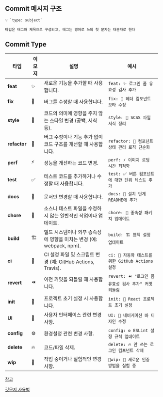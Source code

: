 ## Commit 메시지 구조

```
💡 `type: subject`

타입은 태그와 제목으로 구성되고, 태그는 영어로 쓰되 첫 문자는 대문자로 한다
```

## Commit Type

| 타입       | 이모지  | 설명                                                                 | 예시                                              |
| ---------- | ------- | -------------------------------------------------------------------- | ------------------------------------------------- |
| **feat**   | ✨      | 새로운 기능을 추가할 때 사용합니다.                                    | `feat: ✨ 로그인 폼 유효성 검사 추가`             |
| **fix**    | 🐛      | 버그를 수정할 때 사용합니다.                                          | `fix: 🐛 헤더 컴포넌트 오타 수정`                 |
| **style**  | 💄      | 코드의 의미에 영향을 주지 않는 스타일 변경 (공백, 서식 등).            | `style: 💄 SCSS 파일 서식 정리`                   |
| **refactor**| 🔨     | 버그 수정이나 기능 추가 없이 코드 구조를 개선할 때 사용합니다.          | `refactor: 🔨 컴포넌트 상태 관리 로직 단순화`     |
| **perf**   | ⚡️     | 성능을 개선하는 코드 변경.                                            | `perf: ⚡️ 이미지 로딩 시간 최적화`                |
| **test**   | ✅      | 테스트 코드를 추가하거나 수정할 때 사용합니다.                         | `test: ✅ 버튼 컴포넌트에 대한 단위 테스트 추가`  |
| **docs**   | 📝      | 문서만 변경할 때 사용합니다.                                          | `docs: 📝 설치 단계 README에 추가`                |
| **chore**  | 🔧      | 소스나 테스트 파일을 수정하지 않는 일반적인 작업이나 업데이트.        | `chore: 🔧 종속성 패키지 업데이트`                |
| **build**  | 🏗️      | 빌드 시스템이나 외부 종속성에 영향을 미치는 변경 (예: webpack, npm).   | `build: 🏗️ 웹팩 설정 업데이트`                   |
| **ci**     | 👷      | CI 설정 파일 및 스크립트 변경 (예: GitHub Actions, Travis).            | `ci: 👷 자동화 테스트를 위한 GitHub Actions 설정` |
| **revert** | ⏪      | 이전 커밋을 되돌릴 때 사용합니다.                                    | `revert: ⏪ "로그인 폼 유효성 검사 추가" 커밋 되돌림`|
| **init**   | 🎉      | 프로젝트 초기 설정 시 사용합니다.                                     | `init: 🎉 React 프로젝트 초기 설정`               |
| **UI**     | 🎨      | 사용자 인터페이스 관련 변경 사항.                                      | `UI: 🎨 네비게이션 바 디자인 수정`               |
| **config** | ⚙️      | 환경설정 관련 변경 사항.                                             | `config: ⚙️ ESLint 설정 규칙 업데이트`           |
| **delete** | 🔥      | 코드/파일 삭제.                                             | `delete: 🔥 안 쓰는 로그인 컴포넌트 삭제`           |
| **wip** | 🚧      | 작업 중이거나 실험적인 변경 사항.                                             | `wip: 🚧 새로운 인증 방법을 실험 중`           |


[참고](https://velog.io/@shin6403/Git-git-%EC%BB%A4%EB%B0%8B-%EC%BB%A8%EB%B2%A4%EC%85%98-%EC%84%A4%EC%A0%95%ED%95%98%EA%B8%B0)

[깃모지 사용법](https://treasurebear.tistory.com/70)
